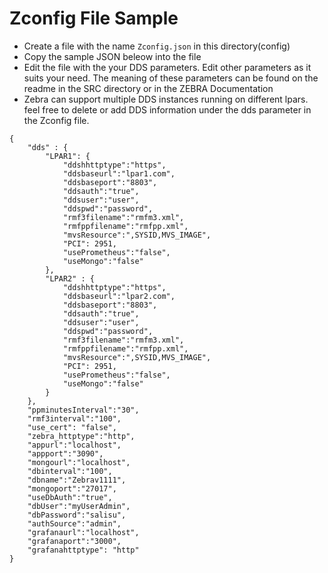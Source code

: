 # Zconfig File Sample

* Create a file with the name ```Zconfig.json``` in this directory(config)
* Copy the sample JSON beleow into the file
* Edit the file with the your DDS parameters. Edit other parameters as it suits your need. The meaning of these parameters can be found on the readme in the SRC directory or in the ZEBRA Documentation
* Zebra can support multiple DDS instances running on different lpars. feel free to delete or add DDS information under the dds parameter in the Zconfig file.

```
{
    "dds" : {
        "LPAR1": {
            "ddshhttptype":"https",
            "ddsbaseurl":"lpar1.com",
            "ddsbaseport":"8803",
            "ddsauth":"true",
            "ddsuser":"user",
            "ddspwd":"password",
            "rmf3filename":"rmfm3.xml",
            "rmfppfilename":"rmfpp.xml",
            "mvsResource":",SYSID,MVS_IMAGE",
            "PCI": 2951,
            "usePrometheus":"false",
            "useMongo":"false"
        },
        "LPAR2" : {
            "ddshhttptype":"https",
            "ddsbaseurl":"lpar2.com",
            "ddsbaseport":"8803",
            "ddsauth":"true",
            "ddsuser":"user",
            "ddspwd":"password",
            "rmf3filename":"rmfm3.xml",
            "rmfppfilename":"rmfpp.xml",
            "mvsResource":",SYSID,MVS_IMAGE",
            "PCI": 2951,
            "usePrometheus":"false",
            "useMongo":"false"
        }
    },
    "ppminutesInterval":"30",
    "rmf3interval":"100",
    "use_cert": "false",
    "zebra_httptype":"http",
    "appurl":"localhost",
    "appport":"3090",
    "mongourl":"localhost",
    "dbinterval":"100",
    "dbname":"Zebrav1111",
    "mongoport":"27017",
    "useDbAuth":"true",
    "dbUser":"myUserAdmin",
    "dbPassword":"salisu",
    "authSource":"admin",
    "grafanaurl":"localhost",
    "grafanaport":"3000",
    "grafanahttptype": "http"
}
```
